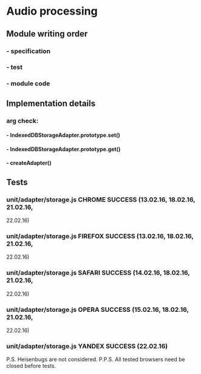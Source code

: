# Audio processing

## Module writing order
### - specification
### - test
### - module code

## Implementation details
### arg check:
#### - IndexedDBStorageAdapter.prototype.set()
#### - IndexedDBStorageAdapter.prototype.get()
#### - createAdapter()

## Tests
### unit/adapter/storage.js CHROME SUCCESS (13.02.16, 18.02.16, 21.02.16,
22.02.16)
### unit/adapter/storage.js FIREFOX SUCCESS (13.02.16, 18.02.16, 21.02.16,
22.02.16)
### unit/adapter/storage.js SAFARI SUCCESS (14.02.16, 18.02.16, 21.02.16,
22.02.16)
### unit/adapter/storage.js OPERA SUCCESS (15.02.16, 18.02.16, 21.02.16,
22.02.16)
### unit/adapter/storage.js YANDEX SUCCESS (22.02.16)

P.S. Heisenbugs are not considered.
P.P.S. All tested browsers need be closed before tests.
